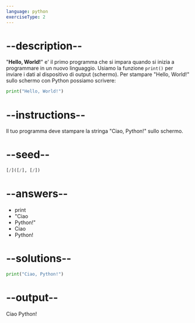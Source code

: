 ```yaml
---
language: python
exerciseType: 2
---
```


# --description--

"__Hello, World!__" e' il primo programma che si impara quando si inizia a programmare in un nuovo linguaggio.
Usiamo la funzione `print()` per inviare i dati al dispositivo di output (schermo).
Per stampare "Hello, World!" sullo schermo con Python possiamo scrivere:
```python
print("Hello, World!")
```

# --instructions--

Il tuo programma deve stampare la stringa "Ciao, Python!" sullo schermo.

# --seed--

```python
[/]([/], [/])
```

# --answers--

- print
- "Ciao
- Python!"
- Ciao
- Python!

# --solutions--

```python
print("Ciao, Python!")
```

# --output--

Ciao Python!
